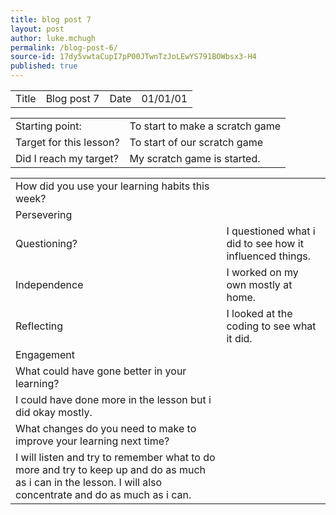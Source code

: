 ```yaml
---
title: blog post 7
layout: post
author: luke.mchugh
permalink: /blog-post-6/
source-id: 17dy5vwtaCupI7pP00JTwnTzJoLEwYS791BOWbsx3-H4
published: true
---
```

<table>
  <tr>
    <td>Title</td>
    <td>Blog post 7</td>
    <td>Date</td>
    <td>01/01/01</td>
  </tr>
</table>


<table>
  <tr>
    <td>Starting point:</td>
    <td>To start to make a scratch game</td>
  </tr>
  <tr>
    <td>Target for this lesson?</td>
    <td>To start of our scratch game</td>
  </tr>
  <tr>
    <td>Did I reach my target? </td>
    <td>My scratch game is started.</td>
  </tr>
</table>


<table>
  <tr>
    <td>How did you use your learning habits this week?</td>
    <td></td>
  </tr>
  <tr>
    <td>Persevering</td>
    <td></td>
  </tr>
  <tr>
    <td>Questioning?</td>
    <td>I questioned what i did to see how it influenced things.</td>
  </tr>
  <tr>
    <td>Independence</td>
    <td>I worked on my own mostly at home.</td>
  </tr>
  <tr>
    <td>Reflecting</td>
    <td>I looked at the coding to see what it did.</td>
  </tr>
  <tr>
    <td>Engagement</td>
    <td></td>
  </tr>
  <tr>
    <td>What could have gone better in your learning?</td>
    <td></td>
  </tr>
  <tr>
    <td>I could have done more in the lesson but i did okay mostly.</td>
    <td></td>
  </tr>
  <tr>
    <td>What changes do you need to make to improve your learning next time?</td>
    <td></td>
  </tr>
  <tr>
    <td>I will listen and try to remember what to do more and try to keep up and do as much as i can in the lesson. I will also concentrate and do as much as i can.</td>
    <td></td>
  </tr>
</table>


